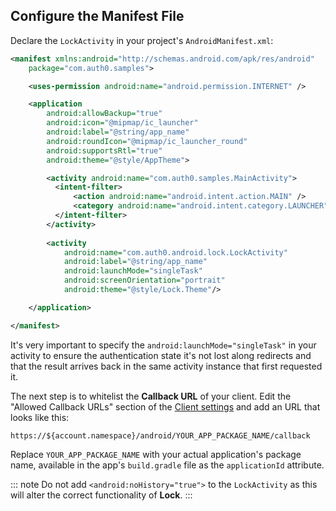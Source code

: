 ## Configure the Manifest File

Declare the `LockActivity` in your project's `AndroidManifest.xml`:

```xml
<manifest xmlns:android="http://schemas.android.com/apk/res/android"
    package="com.auth0.samples">

    <uses-permission android:name="android.permission.INTERNET" />

    <application
        android:allowBackup="true"
        android:icon="@mipmap/ic_launcher"
        android:label="@string/app_name"
        android:roundIcon="@mipmap/ic_launcher_round"
        android:supportsRtl="true"
        android:theme="@style/AppTheme">

        <activity android:name="com.auth0.samples.MainActivity">
          <intent-filter>
              <action android:name="android.intent.action.MAIN" />
              <category android:name="android.intent.category.LAUNCHER" />
          </intent-filter>
        </activity>
        
        <activity
            android:name="com.auth0.android.lock.LockActivity"
            android:label="@string/app_name"
            android:launchMode="singleTask"
            android:screenOrientation="portrait"
            android:theme="@style/Lock.Theme"/>

    </application>

</manifest>
```

It's very important to specify the `android:launchMode="singleTask"` in your activity to ensure the authentication state it's not lost along redirects and that the result arrives back in the same activity instance that first requested it.

The next step is to whitelist the **Callback URL** of your client. Edit the "Allowed Callback URLs" section of the [Client settings](${manage_url}/#/clients) and add an URL that looks like this:

```text
https://${account.namespace}/android/YOUR_APP_PACKAGE_NAME/callback
```

Replace `YOUR_APP_PACKAGE_NAME` with your actual application's package name, available in the app's `build.gradle` file as the `applicationId` attribute.


::: note
Do not add `<android:noHistory="true">` to the `LockActivity` as this will alter the correct functionality of **Lock**.
:::
